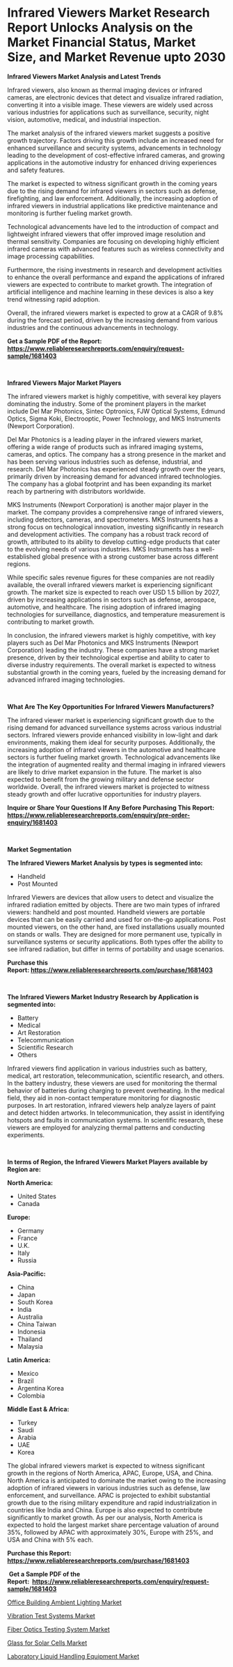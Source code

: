 <p><h1>Infrared Viewers Market Research Report Unlocks Analysis on the Market Financial Status, Market Size, and Market Revenue upto 2030</h1></p><p><strong>Infrared Viewers Market Analysis and Latest Trends</strong></p>
<p><p>Infrared viewers, also known as thermal imaging devices or infrared cameras, are electronic devices that detect and visualize infrared radiation, converting it into a visible image. These viewers are widely used across various industries for applications such as surveillance, security, night vision, automotive, medical, and industrial inspection.</p><p>The market analysis of the infrared viewers market suggests a positive growth trajectory. Factors driving this growth include an increased need for enhanced surveillance and security systems, advancements in technology leading to the development of cost-effective infrared cameras, and growing applications in the automotive industry for enhanced driving experiences and safety features.</p><p>The market is expected to witness significant growth in the coming years due to the rising demand for infrared viewers in sectors such as defense, firefighting, and law enforcement. Additionally, the increasing adoption of infrared viewers in industrial applications like predictive maintenance and monitoring is further fueling market growth.</p><p>Technological advancements have led to the introduction of compact and lightweight infrared viewers that offer improved image resolution and thermal sensitivity. Companies are focusing on developing highly efficient infrared cameras with advanced features such as wireless connectivity and image processing capabilities.</p><p>Furthermore, the rising investments in research and development activities to enhance the overall performance and expand the applications of infrared viewers are expected to contribute to market growth. The integration of artificial intelligence and machine learning in these devices is also a key trend witnessing rapid adoption.</p><p>Overall, the infrared viewers market is expected to grow at a CAGR of 9.8% during the forecast period, driven by the increasing demand from various industries and the continuous advancements in technology.</p></p>
<p><strong>Get a Sample PDF of the Report:&nbsp; <a href="https://www.reliableresearchreports.com/enquiry/request-sample/1681403">https://www.reliableresearchreports.com/enquiry/request-sample/1681403</a></strong></p>
<p>&nbsp;</p>
<p><strong>Infrared Viewers Major Market Players</strong></p>
<p><p>The infrared viewers market is highly competitive, with several key players dominating the industry. Some of the prominent players in the market include Del Mar Photonics, Sintec Optronics, FJW Optical Systems, Edmund Optics, Sigma Koki, Electrooptic, Power Technology, and MKS Instruments (Newport Corporation).</p><p>Del Mar Photonics is a leading player in the infrared viewers market, offering a wide range of products such as infrared imaging systems, cameras, and optics. The company has a strong presence in the market and has been serving various industries such as defense, industrial, and research. Del Mar Photonics has experienced steady growth over the years, primarily driven by increasing demand for advanced infrared technologies. The company has a global footprint and has been expanding its market reach by partnering with distributors worldwide.</p><p>MKS Instruments (Newport Corporation) is another major player in the market. The company provides a comprehensive range of infrared viewers, including detectors, cameras, and spectrometers. MKS Instruments has a strong focus on technological innovation, investing significantly in research and development activities. The company has a robust track record of growth, attributed to its ability to develop cutting-edge products that cater to the evolving needs of various industries. MKS Instruments has a well-established global presence with a strong customer base across different regions.</p><p>While specific sales revenue figures for these companies are not readily available, the overall infrared viewers market is experiencing significant growth. The market size is expected to reach over USD 1.5 billion by 2027, driven by increasing applications in sectors such as defense, aerospace, automotive, and healthcare. The rising adoption of infrared imaging technologies for surveillance, diagnostics, and temperature measurement is contributing to market growth.</p><p>In conclusion, the infrared viewers market is highly competitive, with key players such as Del Mar Photonics and MKS Instruments (Newport Corporation) leading the industry. These companies have a strong market presence, driven by their technological expertise and ability to cater to diverse industry requirements. The overall market is expected to witness substantial growth in the coming years, fueled by the increasing demand for advanced infrared imaging technologies.</p></p>
<p>&nbsp;</p>
<p><strong>What Are The Key Opportunities For Infrared Viewers Manufacturers?</strong></p>
<p><p>The infrared viewer market is experiencing significant growth due to the rising demand for advanced surveillance systems across various industrial sectors. Infrared viewers provide enhanced visibility in low-light and dark environments, making them ideal for security purposes. Additionally, the increasing adoption of infrared viewers in the automotive and healthcare sectors is further fueling market growth. Technological advancements like the integration of augmented reality and thermal imaging in infrared viewers are likely to drive market expansion in the future. The market is also expected to benefit from the growing military and defense sector worldwide. Overall, the infrared viewers market is projected to witness steady growth and offer lucrative opportunities for industry players.</p></p>
<p><strong>Inquire or Share Your Questions If Any Before Purchasing This Report: <a href="https://www.reliableresearchreports.com/enquiry/pre-order-enquiry/1681403">https://www.reliableresearchreports.com/enquiry/pre-order-enquiry/1681403</a></strong></p>
<p>&nbsp;</p>
<p><strong>Market Segmentation</strong></p>
<p><strong>The Infrared Viewers Market Analysis by types is segmented into:</strong></p>
<p><ul><li>Handheld</li><li>Post Mounted</li></ul></p>
<p><p>Infrared Viewers are devices that allow users to detect and visualize the infrared radiation emitted by objects. There are two main types of infrared viewers: handheld and post mounted. Handheld viewers are portable devices that can be easily carried and used for on-the-go applications. Post mounted viewers, on the other hand, are fixed installations usually mounted on stands or walls. They are designed for more permanent use, typically in surveillance systems or security applications. Both types offer the ability to see infrared radiation, but differ in terms of portability and usage scenarios.</p></p>
<p><strong>Purchase this Report:&nbsp;<a href="https://www.reliableresearchreports.com/purchase/1681403">https://www.reliableresearchreports.com/purchase/1681403</a></strong></p>
<p>&nbsp;</p>
<p><strong>The Infrared Viewers Market Industry Research by Application is segmented into:</strong></p>
<p><ul><li>Battery</li><li>Medical</li><li>Art Restoration</li><li>Telecommunication</li><li>Scientific Research</li><li>Others</li></ul></p>
<p><p>Infrared viewers find application in various industries such as battery, medical, art restoration, telecommunication, scientific research, and others. In the battery industry, these viewers are used for monitoring the thermal behavior of batteries during charging to prevent overheating. In the medical field, they aid in non-contact temperature monitoring for diagnostic purposes. In art restoration, infrared viewers help analyze layers of paint and detect hidden artworks. In telecommunication, they assist in identifying hotspots and faults in communication systems. In scientific research, these viewers are employed for analyzing thermal patterns and conducting experiments.</p></p>
<p>&nbsp;</p>
<p><strong>In terms of Region, the Infrared Viewers Market Players available by Region are:</strong></p>
<p>
    <p> <strong> North America: </strong>
        <ul>
            <li>United States</li>
            <li>Canada</li>
        </ul>
        </p> 
    <p> <strong> Europe: </strong>
        <ul>
            <li>Germany</li>
            <li>France</li>
            <li>U.K.</li>
            <li>Italy</li>
            <li>Russia</li>
        </ul>
        </p> 
    <p> <strong> Asia-Pacific: </strong>
        <ul>
            <li>China</li>
            <li>Japan</li>
            <li>South Korea</li>
            <li>India</li>
            <li>Australia</li>
            <li>China Taiwan</li>
            <li>Indonesia</li>
            <li>Thailand</li>
            <li>Malaysia</li>
        </ul>
        </p> 
    <p> <strong> Latin America: </strong>
        <ul>
            <li>Mexico</li>
            <li>Brazil</li>
            <li>Argentina Korea</li>
            <li>Colombia</li>
        </ul>
        </p> 
    <p> <strong> Middle East & Africa: </strong>
        <ul>
            <li>Turkey</li>
            <li>Saudi</li>
            <li>Arabia</li>
            <li>UAE</li>
            <li>Korea</li>
        </ul>
    </p>
    </p>
<p><p>The global infrared viewers market is expected to witness significant growth in the regions of North America, APAC, Europe, USA, and China. North America is anticipated to dominate the market owing to the increasing adoption of infrared viewers in various industries such as defense, law enforcement, and surveillance. APAC is projected to exhibit substantial growth due to the rising military expenditure and rapid industrialization in countries like India and China. Europe is also expected to contribute significantly to market growth. As per our analysis, North America is expected to hold the largest market share percentage valuation of around 35%, followed by APAC with approximately 30%, Europe with 25%, and USA and China with 5% each.</p></p>
<p><strong>Purchase this Report: <a href="https://www.reliableresearchreports.com/purchase/1681403">https://www.reliableresearchreports.com/purchase/1681403</a></strong></p>
<p>&nbsp;<strong>Get a Sample PDF of the Report:&nbsp;&nbsp;<a href="https://www.reliableresearchreports.com/enquiry/request-sample/1681403">https://www.reliableresearchreports.com/enquiry/request-sample/1681403</a></strong></p>
<p><strong></strong></p>
<p><p><a href="https://github.com/rexevange/Market-Research-Report-List-1/blob/main/office-building-ambient-lighting-market.md">Office Building Ambient Lighting Market</a></p><p><a href="https://medium.com/@javiermante/vibration-test-systems-market-size-growth-forecast-2023-2030-f1be993a20d8">Vibration Test Systems Market</a></p><p><a href="https://github.com/FassouRP/Market-Research-Report-List-1/blob/main/fiber-optics-testing-system-market.md">Fiber Optics Testing System Market</a></p><p><a href="https://medium.com/@melissaarnold2022/glass-for-solar-cells-market-size-growth-forecast-2023-2030-3616edb8717b">Glass for Solar Cells Market</a></p><p><a href="https://www.linkedin.com/pulse/laboratory-liquid-handling-equipment-market-insights-5oglc/">Laboratory Liquid Handling Equipment Market</a></p></p>